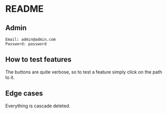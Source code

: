 # README

## Admin

```
Email: admin@admin.com
Password: password
```

## How to test features

The buttons are quite verbose, so to test a feature simply click on the path to it.

## Edge cases

Everything is cascade deleted.